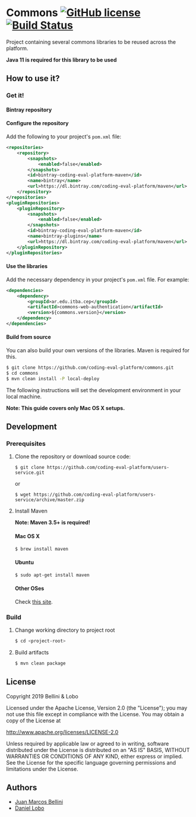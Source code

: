 # Commons [![GitHub license](https://img.shields.io/badge/license-Apache%20License%202.0-blue.svg?style=flat)](http://www.apache.org/licenses/LICENSE-2.0) [![Build Status](https://travis-ci.org/coding-eval-platform/commons.svg?branch=master)](https://travis-ci.org/coding-eval-platform/commons) 

Project containing several commons libraries to be reused across the platform.

**Java 11 is required for this library to be used**

## How to use it?

### Get it!

#### Bintray repository

#### Configure the repository

Add the following to your project's `pom.xml` file:

```xml
<repositories>
    <repository>
        <snapshots>
            <enabled>false</enabled>
        </snapshots>
        <id>bintray-coding-eval-platform-maven</id>
        <name>bintray</name>
        <url>https://dl.bintray.com/coding-eval-platform/maven</url>
    </repository>
</repositories>
<pluginRepositories>
    <pluginRepository>
        <snapshots>
            <enabled>false</enabled>
        </snapshots>
        <id>bintray-coding-eval-platform-maven</id>
        <name>bintray-plugins</name>
        <url>https://dl.bintray.com/coding-eval-platform/maven</url>
    </pluginRepository>
</pluginRepositories>
```

#### Use the libraries

Add the necessary dependency in your project's `pom.xml` file. For example:

```xml
<dependencies>
	<dependency>
		<groupId>ar.edu.itba.cep</groupId>
	   	<artifactId>commons-web-authentication</artifactId>
	    <version>${commons.version}</version>
	</dependency>
</dependencies>
```

#### Build from source

You can also build your own versions of the libraries. Maven is required for this.


```bash
$ git clone https://github.com/coding-eval-platform/commons.git
$ cd commons
$ mvn clean install -P local-deploy
```



The following instructions will set the development environment in your local machine.

**Note: This guide covers only Mac OS X setups.**


## Development

### Prerequisites


1. Clone the repository or download source code:

	```
	$ git clone https://github.com/coding-eval-platform/users-service.git
	```
	or

	```
	$ wget https://github.com/coding-eval-platform/users-service/archive/master.zip
	```

2. Install Maven

	**Note: Maven 3.5+ is required!**
	
	#### Mac OS X
	
	```bash
	$ brew install maven
	```

	#### Ubuntu
	```bash
	$ sudo apt-get install maven
	```

	#### Other OSes
	Check [this site](https://maven.apache.org/install.html).
	

### Build

1. Change working directory to project root

	```bash
	$ cd <project-root>
	```


2. Build artifacts

	```bash
	$ mvn clean package
	```

## License

Copyright 2019 Bellini & Lobo

Licensed under the Apache License, Version 2.0 (the "License"); you may not use this file except in compliance with the License. You may obtain a copy of the License at

http://www.apache.org/licenses/LICENSE-2.0

Unless required by applicable law or agreed to in writing, software distributed under the License is distributed on an "AS IS" BASIS, WITHOUT WARRANTIES OR CONDITIONS OF ANY KIND, either express or implied. See the License for the specific language governing permissions and limitations under the License.

## Authors

- [Juan Marcos Bellini](https://github.com/juanmbellini)
- [Daniel Lobo](https://github.com/lobo)

